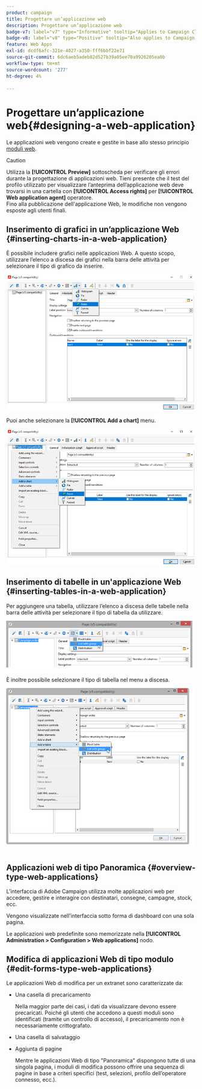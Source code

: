 ```yaml
---
product: campaign
title: Progettare un’applicazione web
description: Progettare un’applicazione web
badge-v7: label="v7" type="Informative" tooltip="Applies to Campaign Classic v7"
badge-v8: label="v8" type="Positive" tooltip="Also applies to Campaign v8"
feature: Web Apps
exl-id: dcdf6afc-321e-4027-a350-fff6bbf22e71
source-git-commit: 6dc6aeb5adeb82d527b39a05ee70a9926205ea0b
workflow-type: tm+mt
source-wordcount: '277'
ht-degree: 4%

---
```


# Progettare un’applicazione web{#designing-a-web-application}



Le applicazioni web vengono create e gestite in base allo stesso principio [moduli web](about-web-forms.md).

>[!CAUTION]
>
>Utilizza la **[!UICONTROL Preview]** sottoscheda per verificare gli errori durante la progettazione di applicazioni web. Tieni presente che il test del profilo utilizzato per visualizzare l’anteprima dell’applicazione web deve trovarsi in una cartella con **[!UICONTROL Access rights]** per **[!UICONTROL Web application agent]** operatore. </br>Fino alla pubblicazione dell&#39;applicazione Web, le modifiche non vengono esposte agli utenti finali.

## Inserimento di grafici in un’applicazione Web {#inserting-charts-in-a-web-application}

È possibile includere grafici nelle applicazioni Web. A questo scopo, utilizzare l’elenco a discesa dei grafici nella barra delle attività per selezionare il tipo di grafico da inserire.

![](assets/s_ncs_admin_webapps_bar_graph.png)

Puoi anche selezionare la **[!UICONTROL Add a chart]** menu.

![](assets/s_ncs_admin_webapps_graph.png)

## Inserimento di tabelle in un&#39;applicazione Web {#inserting-tables-in-a-web-application}

Per aggiungere una tabella, utilizzare l’elenco a discesa delle tabelle nella barra delle attività per selezionare il tipo di tabella da utilizzare.

![](assets/s_ncs_admin_webapps_bar_table.png)

È inoltre possibile selezionare il tipo di tabella nel menu a discesa.

![](assets/s_ncs_admin_webapps_table.png)

## Applicazioni web di tipo Panoramica {#overview-type-web-applications}

L’interfaccia di Adobe Campaign utilizza molte applicazioni web per accedere, gestire e interagire con destinatari, consegne, campagne, stock, ecc.

Vengono visualizzate nell’interfaccia sotto forma di dashboard con una sola pagina.

Le applicazioni web predefinite sono memorizzate nella **[!UICONTROL Administration > Configuration > Web applications]** nodo.

## Modifica di applicazioni Web di tipo modulo {#edit-forms-type-web-applications}

Le applicazioni Web di modifica per un extranet sono caratterizzate da:

* Una casella di precaricamento

   Nella maggior parte dei casi, i dati da visualizzare devono essere precaricati. Poiché gli utenti che accedono a questi moduli sono identificati (tramite un controllo di accesso), il precaricamento non è necessariamente crittografato.

* Una casella di salvataggio
* Aggiunta di pagine

   Mentre le applicazioni Web di tipo &quot;Panoramica&quot; dispongono tutte di una singola pagina, i moduli di modifica possono offrire una sequenza di pagine in base a criteri specifici (test, selezioni, profilo dell’operatore connesso, ecc.).

